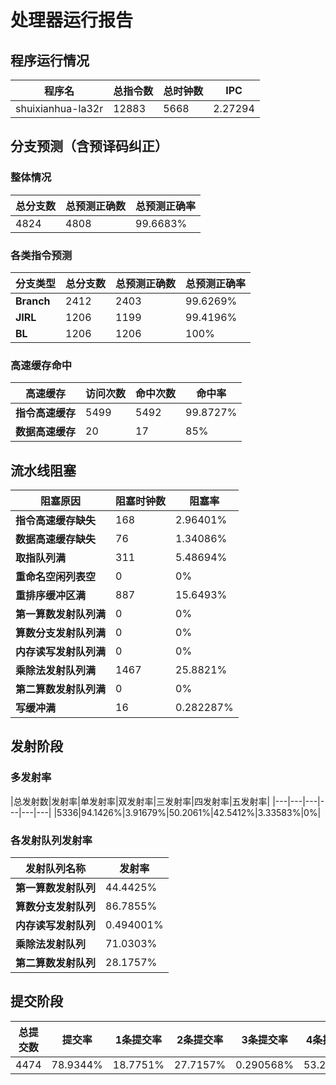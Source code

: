 # 处理器运行报告
## 程序运行情况
|程序名|总指令数|总时钟数|IPC|
|---|---|---|---|
|shuixianhua-la32r|12883|5668|2.27294|

## 分支预测（含预译码纠正）
### 整体情况
|总分支数|总预测正确数|总预测正确率|
|---|---|---|
|4824|4808|99.6683%|

### 各类指令预测
|分支类型|总分支数|总预测正确数|总预测正确率|
|---|---|---|---|
|**Branch**| 2412 | 2403 | 99.6269%|
|**JIRL**| 1206 | 1199 | 99.4196%|
|**BL**| 1206 | 1206 | 100%|

### 高速缓存命中
|高速缓存|访问次数|命中次数|命中率|
|---|---|---|---|
|**指令高速缓存**| 5499 | 5492 | 99.8727%|
|**数据高速缓存**| 20 | 17 | 85%|
## 流水线阻塞
|阻塞原因|阻塞时钟数|阻塞率|
|---|---|---|
|**指令高速缓存缺失**| 168 | 2.96401%|
|**数据高速缓存缺失**| 76 | 1.34086%|
|**取指队列满**| 311 | 5.48694%|
|**重命名空闲列表空**|0 | 0%|
|**重排序缓冲区满**|887 | 15.6493%|
|**第一算数发射队列满**|0 | 0%|
|**算数分支发射队列满**|0 | 0%|
|**内存读写发射队列满**|0 | 0%|
|**乘除法发射队列满**|1467 | 25.8821%|
|**第二算数发射队列满**|0 | 0%|
|**写缓冲满**|16 | 0.282287%|

## 发射阶段
### 多发射率
|总发射数|发射率|单发射率|双发射率|三发射率|四发射率|五发射率|
|---|---|---|---|---|---|
|5336|94.1426%|3.91679%|50.2061%|42.5412%|3.33583%|0%|

### 各发射队列发射率
|发射队列名称|发射率|
|---|---|
|**第一算数发射队列**|44.4425%|
|**算数分支发射队列**|86.7855%|
|**内存读写发射队列**|0.494001%|
|**乘除法发射队列**|71.0303%|
|**第二算数发射队列**|28.1757%|

## 提交阶段
|总提交数|提交率|1条提交率|2条提交率|3条提交率|4条提交率|
|---|---|---|---|---|---|
|4474|78.9344%|18.7751%|27.7157%|0.290568%|53.2186%|
